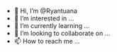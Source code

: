 - 👋 Hi, I’m @Ryantuana
- 👀 I’m interested in ...
- 🌱 I’m currently learning ...
- 💞️ I’m looking to collaborate on ...
- 📫 How to reach me ...

<!---
Ryantuana/Ryantuana is a ✨ special ✨ repository because its `README.md` (this file) appears on your GitHub profile.
You can click the Preview link to take a look at your changes.
--->
